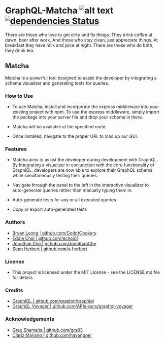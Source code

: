 # GraphQL-Matcha ![alt text](https://travis-ci.com/matcha-tools/react-matcha.svg?branch=master)  [![dependencies Status](https://david-dm.org/matcha-tools/react-matcha/status.svg)](https://david-dm.org/matcha-tools/react-matcha)
There are those who love to get dirty and fix things. They drink coffee at dawn, beer after work. And those who stay clean, just appreciate things. At breakfast they have milk and juice at night. There are those who do both, they drink tea.

## Matcha

Matcha is a powerful tool designed to assist the developer by integrating a schema visualizer and generating tests for queries.

### How to Use

- To use Matcha, install and incorporate the express middleware into your existing project with npm. To use the express middleware, simply import the package into your server file and drop your schema in there. 

- Matcha will be available at the specified route. 

- Once installed, navigate to the proper URL to load up our GUI. 

### Features
- Matcha aims to assist the developer during development with GraphQL. By Integrating a visualizer in conjunction with the core functionality of GraphiQL, developers are now able to explore their GraphQL schema while simultaneously testing their queries.   

- Navigate through the panel to the left in the interactive visualizer to auto-generate queries rather than manually typing them in. 

- Auto-generate tests for any or all executed queries

- Copy or export auto-generated tests 

### Authors

- [Bryan Leong | github.com/GodofCookery](https://github.com/GodofCookery)
- [Eddie Choi | github.com/echoi01](https://github.com/echoi01) 
- [Jonathan Che | github.com/JonathanChe](https://github.com/JonathanChe) 
- [Sean Herbert | github.com/s-herbert](https://github.com/s-herbert)  

### License

- This project is licensed under the MIT License - see the LICENSE.md file for details

### Credits

- [GraphiQL | github.com/graphql/graphiql](https://github.com/graphql/graphiql)
- [GraphQL Voyager | github.com/APIs-guru/graphql-voyager](https://github.com/APIs-guru/graphql-voyager)

### Acknowledgements

- [Greg Shamalta | github.com/grs83](https://github.com/grs83)
- [Clariz Mariano | github.com/havengoer](https://github.com/havengoer)
